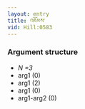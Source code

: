 ```yaml
---
layout: entry
title: འཇོམས་
vid: Hill:0583
---
```

### Argument structure
* _N =3_
* arg1 (0)
* arg1 (2)
* arg1 (0)
* arg1-arg2 (0)
